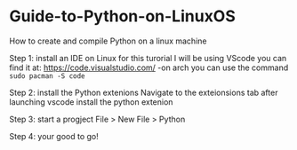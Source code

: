 # Guide-to-Python-on-LinuxOS
How to create and compile Python on a linux machine

Step 1: install an IDE on Linux
  for this turorial I will be using VScode you can find it at: https://code.visualstudio.com/
  -on arch you can use the command `sudo pacman -S code`

Step 2: install the Python extenions
  Navigate to the exteionsions tab after launching vscode
  install the python extenion

Step 3: start a progject
  File > New File > Python

Step 4: your good to go!
